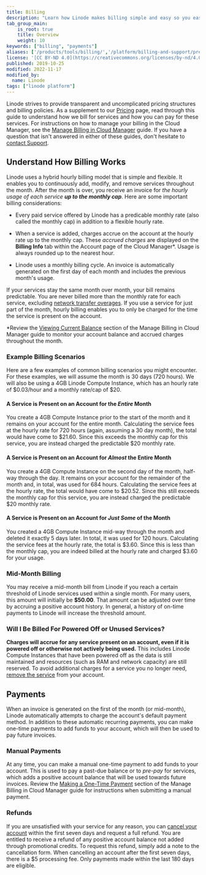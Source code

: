 ```yaml
---
title: Billing
description: "Learn how Linode makes billing simple and easy so you easily anticipate your cloud infrastructure costs"
tab_group_main:
    is_root: true
    title: Overview
    weight: 10
keywords: ["billing", "payments"]
aliases: ['/products/tools/billing/','/platform/billing-and-support/prepaid-billing-and-payments-legacy/','/platform/billing-and-support/how-linode-billing-works/','/platform/billing-and-support/upgrade-to-hourly-billing/','/guides/how-linode-billing-works/','/billing-and-payments/','/platform/billing-and-support/billing-and-payments-classic-manager/','/platform/billing-and-support/billing-and-payments-new-manager/','/platform/billing-and-payments/','/platform/billing-and-support/billing-and-payments/',/guides/billing-and-payments/]
license: '[CC BY-ND 4.0](https://creativecommons.org/licenses/by-nd/4.0)'
published: 2019-10-25
modified: 2022-11-17
modified_by:
  name: Linode
tags: ["linode platform"]
---
```


Linode strives to provide transparent and uncomplicated pricing structures and billing policies. As a supplement to our [Pricing](https://www.linode.com/pricing/) page, read through this guide to understand how we bill for services and how you can pay for these services. For instructions on how to manage your billing in the Cloud Manager, see the [Manage Billing in Cloud Manager](/docs/guides/manage-billing-in-cloud-manager/) guide. If you have a question that isn't answered in either of these guides, don't hesitate to [contact Support](https://www.linode.com/support/).

## Understand How Billing Works

Linode uses a hybrid hourly billing model that is simple and flexible. It enables you to continuously add, modify, and remove services throughout the month. After the month is over, you receive an invoice for *the hourly usage of each service **up to the monthly cap***. Here are some important billing considerations:

- Every paid service offered by Linode has a predicable monthly rate (also called the monthly cap) in addition to a flexible hourly rate.

- When a service is added, charges accrue on the account at the hourly rate up to the monthly cap. These *accrued charges* are displayed on the **Billing Info** tab within the Account page of the Cloud Manager\*. Usage is always rounded up to the nearest hour.

- Linode uses a monthly billing cycle. An invoice is automatically generated on the first day of each month and includes the previous month's usage.

If your services stay the same month over month, your bill remains predictable. You are never billed more than the monthly rate for each service, excluding [network transfer overages](/docs/guides/network-transfer/). If you use a service for just part of the month, hourly billing enables you to only be charged for the time the service is present on the account.

\*Review the [Viewing Current Balance](/docs/products/platform/billing/guides/access-billing/) section of the Manage Billing in Cloud Manager guide to monitor your account balance and accrued charges throughout the month.

### Example Billing Scenarios

Here are a few examples of common billing scenarios you might encounter. For these examples, we will assume the month is 30 days (720 hours). We will also be using a 4GB Linode Compute Instance, which has an hourly rate of $0.03/hour and a monthly rate/cap of $20.

#### A Service is Present on an Account for the *Entire* Month

You create a 4GB Compute Instance prior to the start of the month and it remains on your account for the entire month. Calculating the service fees at the hourly rate for 720 hours (again, assuming a 30 day month), the total would have come to $21.60. Since this exceeds the monthly cap for this service, you are instead charged the predictable $20 monthly rate.

#### A Service is Present on an Account for *Almost* the Entire Month

You create a 4GB Compute Instance on the second day of the month, half-way through the day. It remains on your account for the remainder of the month and, in total, was used for 684 hours. Calculating the service fees at the hourly rate, the total would have come to $20.52. Since this still exceeds the monthly cap for this service, you are instead charged the predictable $20 monthly rate.

#### A Service is Present on an Account for *Just Some* of the Month

You created a 4GB Compute Instance mid-way through the month and deleted it exactly 5 days later. In total, it was used for 120 hours. Calculating the service fees at the hourly rate, the total is $3.60. Since this is less than the monthly cap, you are indeed billed at the hourly rate and charged $3.60 for your usage.

### Mid-Month Billing

You may receive a mid-month bill from Linode if you reach a certain threshold of Linode services used within a single month. For many users, this amount will initially be **$50.00**. That amount can be adjusted over time by accruing a positive account history. In general, a history of on-time payments to Linode will increase the threshold amount.

### Will I Be Billed For Powered Off or Unused Services?

**Charges will accrue for any service present on an account, even if it is powered off or otherwise not actively being used.**  This includes Linode Compute Instances that have been powered off as the data is still maintained and resources (such as RAM and network capacity) are still reserved. To avoid additional charges for a service you no longer need, [remove the service](/docs/products/platform/billing/guides/stop-billing/s) from your account.

## Payments

When an invoice is generated on the first of the month (or mid-month), Linode automatically attempts to charge the account's default payment method. In addition to these automatic recurring payments, you can make one-time payments to add funds to your account, which will then be used to pay future invoices.

### Manual Payments

At any time, you can make a manual one-time payment to add funds to your account. This is used to pay a past-due balance or to *pre-pay* for services, which adds a positive account balance that will be used towards future invoices. Review the [Making a One-Time Payment](/docs/products/platform/billing/guides/make-a-payment/) section of the Manage Billing in Cloud Manager guide for instructions when submitting a manual payment.

### Refunds

If you are unsatisfied with your service for any reason, you can [cancel your account](/docs/products/platform/accounts/guides/cancel-account/) within the first seven days and request a full refund. You are entitled to receive a refund of any positive account balance not added through promotional credits. To request this refund, simply add a note to the cancellation form. When cancelling an account after the first seven days, there is a $5 processing fee. Only payments made within the last 180 days are eligible.